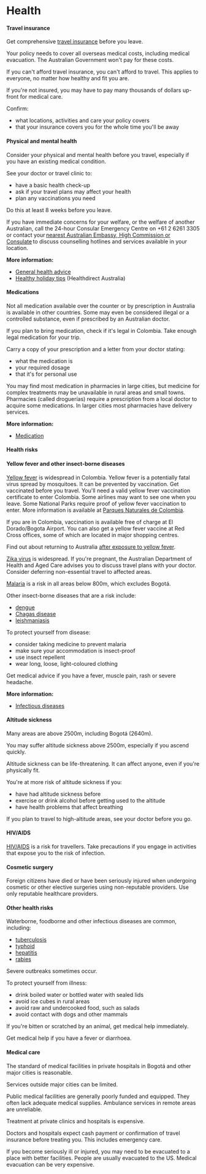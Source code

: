 # Health

#### Travel insurance

Get comprehensive [travel insurance](/before-you-go/the-basics/travel-insurance "Travel insurance") before you leave.

Your policy needs to cover all overseas medical costs, including medical evacuation. The Australian Government won't pay for these costs.

If you can't afford travel insurance, you can't afford to travel. This applies to everyone, no matter how healthy and fit you are.

If you're not insured, you may have to pay many thousands of dollars up-front for medical care.

Confirm:

* what locations, activities and care your policy covers
* that your insurance covers you for the whole time you'll be away

#### Physical and mental health

Consider your physical and mental health before you travel, especially if you have an existing medical condition.

See your doctor or travel clinic to:

* have a basic health check-up
* ask if your travel plans may affect your health
* plan any vaccinations you need

Do this at least 8 weeks before you leave.

If you have immediate concerns for your welfare, or the welfare of another Australian, call the 24-hour Consular Emergency Centre on +61 2 6261 3305 or contact your [nearest Australian Embassy, High Commission or Consulate](https://www.dfat.gov.au/about-us/our-locations/missions/our-embassies-and-consulates-overseas) to discuss counselling hotlines and services available in your location.

**More information:**

* [General health advice](/before-you-go/health "Taking care of your health")
* [Healthy holiday tips](https://www.healthdirect.gov.au/healthy-holiday-tips-infographic) (Healthdirect Australia)

#### Medications

Not all medication available over the counter or by prescription in Australia is available in other countries. Some may even be considered illegal or a controlled substance, even if prescribed by an Australian doctor.

If you plan to bring medication, check if it's legal in Colombia. Take enough legal medication for your trip.

Carry a copy of your prescription and a letter from your doctor stating:

* what the medication is
* your required dosage
* that it's for personal use

You may find most medication in pharmacies in large cities, but medicine for complex treatments may be unavailable in rural areas and small towns. Pharmacies (called droguerías) require a prescription from a local doctor to acquire some medications. In larger cities most pharmacies have delivery services.

**More information:**

* [Medication](/before-you-go/health/medications "Medication and medical equipment")

#### Health risks

#### Yellow fever and other insect-borne diseases

[Yellow fever](https://www.health.gov.au/diseases/yellow-fever?utm_source=health.gov.au&utm_medium=callout-auto-custom&utm_campaign=digital_transformation) is widespread in Colombia. Yellow fever is a potentially fatal virus spread by mosquitoes. It can be prevented by vaccination. Get vaccinated before you travel. You'll need a valid yellow fever vaccination certificate to enter Colombia. Some airlines may want to see one when you leave. Some National Parks require proof of yellow fever vaccination to enter. More information is available at [Parques Naturales de Colombia](https://www.parquesnacionales.gov.co/portal/es/parques-nacionales/).

If you are in Colombia, vaccination is available free of charge at El Dorado/Bogota Airport. You can also get a yellow fever vaccine at Red Cross offices, some of which are located in major shopping centres.

Find out about returning to Australia [after exposure to yellow fever](https://www.health.gov.au/diseases/yellow-fever?utm_source=health.gov.au&utm_medium=callout-auto-custom&utm_campaign=digital_transformation).

[Zika virus](https://www.health.gov.au/diseases/flavivirus-infection-including-zika-virus?utm_source=health.gov.au&utm_medium=callout-auto-custom&utm_campaign=digital_transformation) is widespread. If you're pregnant, the Australian Department of Health and Aged Care advises you to discuss travel plans with your doctor. Consider deferring non-essential travel to affected areas.

[Malaria](https://www.who.int/news-room/fact-sheets/detail/malaria) is a risk in all areas below 800m, which excludes Bogotá.

Other insect-borne diseases that are a risk include:

* [dengue](https://www.health.gov.au/diseases/dengue-virus-infection)
* [Chagas disease](https://www.who.int/en/news-room/fact-sheets/detail/chagas-disease-(american-trypanosomiasis))
* [leishmaniasis](https://www.who.int/news-room/fact-sheets/detail/leishmaniasis)

To protect yourself from disease:

* consider taking medicine to prevent malaria
* make sure your accommodation is insect-proof
* use insect repellent
* wear long, loose, light-coloured clothing

Get medical advice if you have a fever, muscle pain, rash or severe headache.

**More information:**

* [Infectious diseases](/node/348)

#### Altitude sickness

Many areas are above 2500m, including Bogotá (2640m).

You may suffer altitude sickness above 2500m, especially if you ascend quickly.

Altitude sickness can be life-threatening. It can affect anyone, even if you're physically fit.

You're at more risk of altitude sickness if you:

* have had altitude sickness before
* exercise or drink alcohol before getting used to the altitude
* have health problems that affect breathing

If you plan to travel to high-altitude areas, see your doctor before you go.

#### HIV/AIDS

[HIV/AIDS](https://www.who.int/news-room/fact-sheets/detail/hiv-aids) is a risk for travellers. Take precautions if you engage in activities that expose you to the risk of infection.

#### Cosmetic surgery

Foreign citizens have died or have been seriously injured when undergoing cosmetic or other elective surgeries using non-reputable providers. Use only reputable healthcare providers.

#### Other health risks

Waterborne, foodborne and other infectious diseases are common, including:

* [tuberculosis](https://www.who.int/news-room/fact-sheets/detail/tuberculosis)
* [typhoid](https://www.who.int/immunization/diseases/typhoid/en/)
* [hepatitis](https://www.who.int/hepatitis/en/)
* [rabies](https://www.who.int/news-room/fact-sheets/detail/rabies)

Severe outbreaks sometimes occur.

To protect yourself from illness:

* drink boiled water or bottled water with sealed lids
* avoid ice cubes in rural areas
* avoid raw and undercooked food, such as salads
* avoid contact with dogs and other mammals

If you're bitten or scratched by an animal, get medical help immediately.

Get medical help if you have a fever or diarrhoea.

#### Medical care

The standard of medical facilities in private hospitals in Bogotá and other major cities is reasonable.

Services outside major cities can be limited.

Public medical facilities are generally poorly funded and equipped. They often lack adequate medical supplies. Ambulance services in remote areas are unreliable.

Treatment at private clinics and hospitals is expensive.

Doctors and hospitals expect cash payment or confirmation of travel insurance before treating you. This includes emergency care.

If you become seriously ill or injured, you may need to be evacuated to a place with better facilities. People are usually evacuated to the US. Medical evacuation can be very expensive.